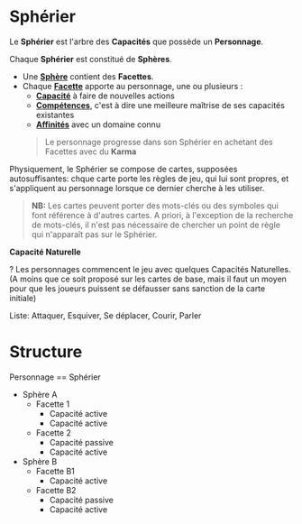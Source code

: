 # Sphérier

Le **Sphérier** est l'arbre des **Capacités** que possède un **Personnage**.

Chaque **Sphérier** est constitué de **Sphères**.
* Une **[Sphère](https://trello.com/c/ZJVIytbL)** contient des **Facettes**.
* Chaque **[Facette](https://trello.com/c/nNBTIelT)** apporte au personnage, une ou plusieurs :
    * **[Capacité](https://trello.com/c/EUJsvYrZ)** à faire de nouvelles actions
    * **[Compétences](https://trello.com/c/udzuobSo)**, c'est à dire une meilleure maîtrise de ses capacités existantes
    * **[Affinités](https://trello.com/c/mwxOIKuK)** avec un domaine connu
    > Le personnage progresse dans son Sphérier en achetant des Facettes avec du **Karma**

Physiquement, le Sphérier se compose de cartes,  supposées autosuffisantes: chque carte porte les règles de jeu, qui lui sont propres, et s'appliquent au personnage lorsque ce dernier cherche à les utiliser. 

> **NB:**
Les cartes peuvent porter des mots-clés ou des symboles qui font référence à d'autres cartes. 
A priori, à l'exception de la recherche de mots-clés, il n'est pas nécessaire de chercher un point de règle qui n'apparaît pas sur le Sphérier.

**Capacité Naturelle** 

? Les personnages commencent le jeu avec quelques Capacités Naturelles. (A moins que ce soit proposé sur les cartes de base, mais il faut un moyen pour que les joueurs puissent se défausser sans sanction de la carte initiale)

Liste: Attaquer, Esquiver, Se déplacer, Courir, Parler

# Structure

Personnage == Sphérier
- Sphère A
    - Facette 1
        - Capacité active
        - Capacité active
    - Facette 2
        - Capacité passive
        - Capacité active
- Sphère B
    - Facette B1
        - Capacité active
    - Facette B2
        - Capacité passive
        - Capacité active
